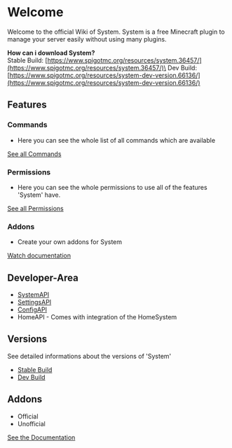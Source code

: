 # Welcome

Welcome to the official Wiki of System. System is a free Minecraft plugin to manage your server easily without using many plugins.

**How can i download System?**\
Stable Build: [https://www.spigotmc.org/resources/system.36457/](https://www.spigotmc.org/resources/system.36457/)\
Dev Build: [https://www.spigotmc.org/resources/system-dev-version.66136/](https://www.spigotmc.org/resources/system-dev-version.66136/)

## Features

### Commands

* Here you can see the whole list of all commands which are available

[See all Commands](features/commands.md)

### Permissions

* Here you can see the whole permissions to use all of the features 'System' have.

[See all Permissions](features/permissions.md)

### Addons

* Create your own addons for System

[Watch documentation](broken-reference)



## Developer-Area

* [SystemAPI](developer-area/systemapi.md)
* [SettingsAPI](developer-area/settingsapi.md)
* [ConfigAPI](developer-area/configapi.md)
* HomeAPI - Comes with integration of the HomeSystem



## Versions

See detailed informations about the versions of 'System'

* [Stable Build](versions/stable-build.md)
* [Dev Build](versions/dev-build.md)

## Addons

* Official
* Unofficial

[See the Documentation](broken-reference)
